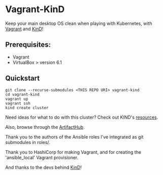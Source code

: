 # Vagrant-KinD

Keep your main desktop OS clean when playing with Kubernetes, with [Vagrant](https://www.vagrantup.com/) and [KinD](https://kind.sigs.k8s.io/)!

## Prerequisites:
* Vagrant
* VirtualBox > version 6.1

## Quickstart

```shell
git clone --recurse-submodules <THIS REPO URI> vagrant-kind
cd vagrant-kind
vagrant up
vagrant ssh
kind create cluster
```

Need ideas for what to do with this cluster? Check out KIND's [resources](https://kind.sigs.k8s.io/docs/user/resources/).

Also, browse through the [ArtifactHub](https://artifacthub.io/).

Thank you to the authors of the Ansible roles I've integrated as git submodules in roles/.

Thank you to HashiCorp for making Vagrant, and for creating the 'ansible_local' Vagrant provisioner.

And thanks to the devs behind [KinD](https://kind.sigs.k8s.io/)!



